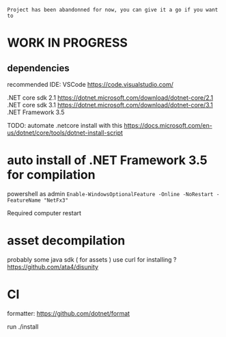 `Project has been abandonned for now, you can give it a go if you want to`

# WORK IN PROGRESS

## dependencies

recommended IDE: VSCode https://code.visualstudio.com/

.NET core sdk 2.1 https://dotnet.microsoft.com/download/dotnet-core/2.1
.NET core sdk 3.1 https://dotnet.microsoft.com/download/dotnet-core/3.1
.NET Framework 3.5

TODO: automate .netcore install with this https://docs.microsoft.com/en-us/dotnet/core/tools/dotnet-install-script

# auto install of .NET Framework 3.5 for compilation

powershell as admin
`Enable-WindowsOptionalFeature -Online -NoRestart -FeatureName "NetFx3"`

Required computer restart

# asset decompilation

probably some java sdk ( for assets ) use curl for installing ?
https://github.com/ata4/disunity

# CI

formatter: https://github.com/dotnet/format

run ./install
